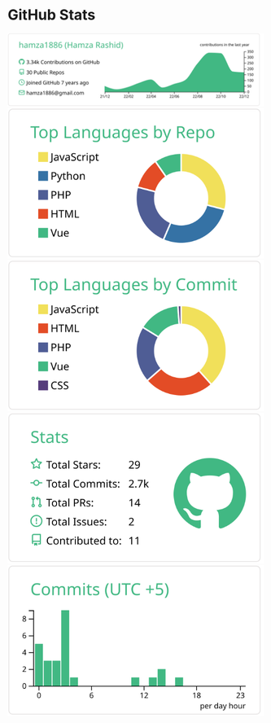# GitHub Stats

![](https://raw.githubusercontent.com/hamza1886/hamza1886/master/profile-summary-card-output/vue/0-profile-details.svg)
![](https://raw.githubusercontent.com/hamza1886/hamza1886/master/profile-summary-card-output/vue/1-repos-per-language.svg) ![](https://raw.githubusercontent.com/hamza1886/hamza1886/master/profile-summary-card-output/vue/2-most-commit-language.svg)
![](https://raw.githubusercontent.com/hamza1886/hamza1886/master/profile-summary-card-output/vue/3-stats.svg) ![](https://raw.githubusercontent.com/hamza1886/hamza1886/master/profile-summary-card-output/vue/4-productive-time.svg)
